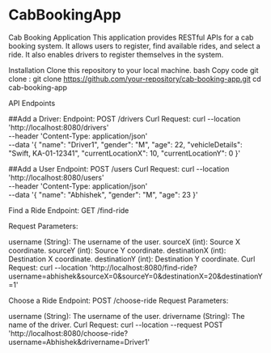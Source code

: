 # CabBookingApp
Cab Booking Application
This application provides RESTful APIs for a cab booking system. It allows users to register, find available rides, and select a ride. It also enables drivers to register themselves in the system.

Installation Clone this repository to your local machine.
bash Copy code git clone : git clone https://github.com/your-repository/cab-booking-app.git
cd cab-booking-app

API Endpoints

##Add a Driver:
Endpoint: POST /drivers
Curl Request:
curl --location 'http://localhost:8080/drivers' \
--header 'Content-Type: application/json' \
--data '{
    "name": "Driver1",
    "gender": "M",
    "age": 22,
    "vehicleDetails": "Swift, KA-01-12341",
    "currentLocationX": 10,
    "currentLocationY": 0
}'

##Add a User
Endpoint: POST /users
Curl Request:
curl --location 'http://localhost:8080/users' \
--header 'Content-Type: application/json' \
--data '{
    "name": "Abhishek",
    "gender": "M",
    "age": 23
}'

Find a Ride
Endpoint: GET /find-ride

Request Parameters:

username (String): The username of the user.
sourceX (int): Source X coordinate.
sourceY (int): Source Y coordinate.
destinationX (int): Destination X coordinate.
destinationY (int): Destination Y coordinate.
Curl Request:
curl --location 'http://localhost:8080/find-ride?username=abhishek&sourceX=0&sourceY=0&destinationX=20&destinationY=1'

Choose a Ride
Endpoint: POST /choose-ride
Request Parameters:

username (String): The username of the user.
drivername (String): The name of the driver.
Curl Request:
curl --location --request POST 'http://localhost:8080/choose-ride?username=Abhishek&drivername=Driver1'

